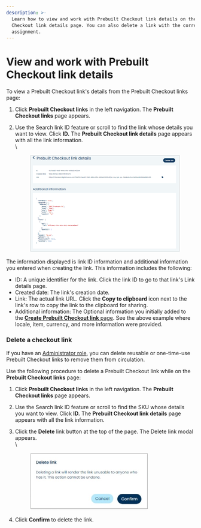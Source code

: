 ```yaml
---
description: >-
  Learn how to view and work with Prebuilt Checkout link details on the Prebuilt
  Checkout link details page. You can also delete a link with the correct role
  assignment.
---
```


# View and work with Prebuilt Checkout link details

To view a Prebuilt Checkout link's details from the Prebuilt Checkout links page:

1. Click **Prebuilt Checkout links** in the left navigation. The **Prebuilt Checkout links** page appears.
2.  &#x20;Use the Search link ID feature or scroll to find the link whose details you want to view. Click **ID.** The **Prebuilt Checkout link details** page appears with all the link information.\
    \


    <figure><img src="../../../../.gitbook/assets/1 PBCO links details.png" alt=""><figcaption></figcaption></figure>

The information displayed is link ID information and additional information you entered when creating the link. This information includes the following:

* ID: A unique identifier for the link. Click the link ID to go to that link's Link details page.
* Created date: The link's creation date.&#x20;
* Link: The actual link URL. Click the **Copy to clipboard** icon next to the link's row to copy the link to the clipboard for sharing.
* Additional information: The Optional information you initially added to the [**Create Prebuilt Checkout link** page](generate-prebuilt-checkout-links.md). See the above example where locale, item, currency, and more information were provided.

### Delete a checkout link

If you have an [Administrator role](../../settings/users-and-roles/), you can delete reusable or one-time-use Prebuilt Checkout links to remove them from circulation.

Use the following procedure to delete a Prebuilt Checkout link while on the **Prebuilt Checkout links** page:

1. Click **Prebuilt Checkout links** in the left navigation. The **Prebuilt Checkout links** page appears.
2. &#x20;Use the Search link ID feature or scroll to find the SKU whose details you want to view. Click **ID.** The **Prebuilt Checkout link details** page appears with all the link information.
3.  Click the **Delete** link button at the top of the page. The Delete link modal appears.\
    \


    <div align="left">

    <figure><img src="../../../../.gitbook/assets/2 Work and view PBC checkout details.png" alt=""><figcaption></figcaption></figure>

    </div>
4. Click **Confirm** to delete the link.
